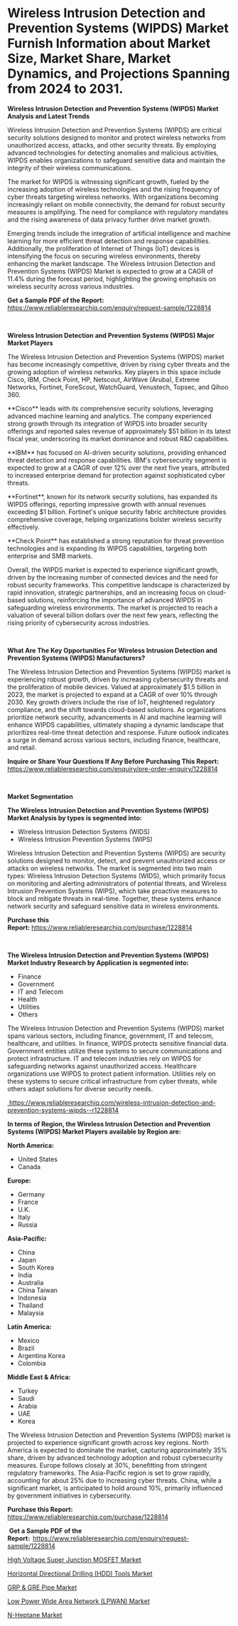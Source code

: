 <p><h1>Wireless Intrusion Detection and Prevention Systems (WIPDS) Market Furnish Information about Market Size, Market Share, Market Dynamics, and Projections Spanning from 2024 to 2031.</h1></p><p><strong>Wireless Intrusion Detection and Prevention Systems (WIPDS) Market Analysis and Latest Trends</strong></p>
<p><p>Wireless Intrusion Detection and Prevention Systems (WIPDS) are critical security solutions designed to monitor and protect wireless networks from unauthorized access, attacks, and other security threats. By employing advanced technologies for detecting anomalies and malicious activities, WIPDS enables organizations to safeguard sensitive data and maintain the integrity of their wireless communications. </p><p>The market for WIPDS is witnessing significant growth, fueled by the increasing adoption of wireless technologies and the rising frequency of cyber threats targeting wireless networks. With organizations becoming increasingly reliant on mobile connectivity, the demand for robust security measures is amplifying. The need for compliance with regulatory mandates and the rising awareness of data privacy further drive market growth. </p><p>Emerging trends include the integration of artificial intelligence and machine learning for more efficient threat detection and response capabilities. Additionally, the proliferation of Internet of Things (IoT) devices is intensifying the focus on securing wireless environments, thereby enhancing the market landscape. The Wireless Intrusion Detection and Prevention Systems (WIPDS) Market is expected to grow at a CAGR of 11.4% during the forecast period, highlighting the growing emphasis on wireless security across various industries.</p></p>
<p><strong>Get a Sample PDF of the Report:&nbsp;</strong> <a href="https://www.reliableresearchiq.com/enquiry/request-sample/1228814?utm_campaign=1546&utm_medium=2&utm_source=Github&utm_content=ia&utm_term=15102024&utm_id=wireless-intrusion-detection-and-prevention-systems-wipds">https://www.reliableresearchiq.com/enquiry/request-sample/1228814</a></p>
<p>&nbsp;</p>
<p><strong>Wireless Intrusion Detection and Prevention Systems (WIPDS) Major Market Players</strong></p>
<p><p>The Wireless Intrusion Detection and Prevention Systems (WIPDS) market has become increasingly competitive, driven by rising cyber threats and the growing adoption of wireless networks. Key players in this space include Cisco, IBM, Check Point, HP, Netscout, AirWave (Aruba), Extreme Networks, Fortinet, ForeScout, WatchGuard, Venustech, Topsec, and Qihoo 360.</p><p>**Cisco** leads with its comprehensive security solutions, leveraging advanced machine learning and analytics. The company experienced strong growth through its integration of WIPDS into broader security offerings and reported sales revenue of approximately $51 billion in its latest fiscal year, underscoring its market dominance and robust R&D capabilities.</p><p>**IBM** has focused on AI-driven security solutions, providing enhanced threat detection and response capabilities. IBM's cybersecurity segment is expected to grow at a CAGR of over 12% over the next five years, attributed to increased enterprise demand for protection against sophisticated cyber threats.</p><p>**Fortinet**, known for its network security solutions, has expanded its WIPDS offerings, reporting impressive growth with annual revenues exceeding $1 billion. Fortinet's unique security fabric architecture provides comprehensive coverage, helping organizations bolster wireless security effectively.</p><p>**Check Point** has established a strong reputation for threat prevention technologies and is expanding its WIPDS capabilities, targeting both enterprise and SMB markets.</p><p>Overall, the WIPDS market is expected to experience significant growth, driven by the increasing number of connected devices and the need for robust security frameworks. This competitive landscape is characterized by rapid innovation, strategic partnerships, and an increasing focus on cloud-based solutions, reinforcing the importance of advanced WIPDS in safeguarding wireless environments. The market is projected to reach a valuation of several billion dollars over the next few years, reflecting the rising priority of cybersecurity across industries.</p></p>
<p>&nbsp;</p>
<p><strong>What Are The Key Opportunities For Wireless Intrusion Detection and Prevention Systems (WIPDS) Manufacturers?</strong></p>
<p><p>The Wireless Intrusion Detection and Prevention Systems (WIPDS) market is experiencing robust growth, driven by increasing cybersecurity threats and the proliferation of mobile devices. Valued at approximately $1.5 billion in 2023, the market is projected to expand at a CAGR of over 10% through 2030. Key growth drivers include the rise of IoT, heightened regulatory compliance, and the shift towards cloud-based solutions. As organizations prioritize network security, advancements in AI and machine learning will enhance WIPDS capabilities, ultimately shaping a dynamic landscape that prioritizes real-time threat detection and response. Future outlook indicates a surge in demand across various sectors, including finance, healthcare, and retail.</p></p>
<p><strong>Inquire or Share Your Questions If Any Before Purchasing This Report:</strong> <a href="https://www.reliableresearchiq.com/enquiry/pre-order-enquiry/1228814?utm_campaign=1546&utm_medium=2&utm_source=Github&utm_content=ia&utm_term=15102024&utm_id=wireless-intrusion-detection-and-prevention-systems-wipds">https://www.reliableresearchiq.com/enquiry/pre-order-enquiry/1228814</a></p>
<p>&nbsp;</p>
<p><strong>Market Segmentation</strong></p>
<p><strong>The Wireless Intrusion Detection and Prevention Systems (WIPDS) Market Analysis by types is segmented into:</strong></p>
<p><ul><li>Wireless Intrusion Detection Systems (WIDS)</li><li>Wireless Intrusion Prevention Systems (WIPS)</li></ul></p>
<p><p>Wireless Intrusion Detection and Prevention Systems (WIPDS) are security solutions designed to monitor, detect, and prevent unauthorized access or attacks on wireless networks. The market is segmented into two main types: Wireless Intrusion Detection Systems (WIDS), which primarily focus on monitoring and alerting administrators of potential threats, and Wireless Intrusion Prevention Systems (WIPS), which take proactive measures to block and mitigate threats in real-time. Together, these systems enhance network security and safeguard sensitive data in wireless environments.</p></p>
<p><strong>Purchase this Report:&nbsp;</strong><a href="https://www.reliableresearchiq.com/purchase/1228814?utm_campaign=1546&utm_medium=2&utm_source=Github&utm_content=ia&utm_term=15102024&utm_id=wireless-intrusion-detection-and-prevention-systems-wipds">https://www.reliableresearchiq.com/purchase/1228814</a></p>
<p>&nbsp;</p>
<p><strong>The Wireless Intrusion Detection and Prevention Systems (WIPDS) Market Industry Research by Application is segmented into:</strong></p>
<p><ul><li>Finance</li><li>Government</li><li>IT and Telecom</li><li>Health</li><li>Utilities</li><li>Others</li></ul></p>
<p><p>The Wireless Intrusion Detection and Prevention Systems (WIPDS) market spans various sectors, including finance, government, IT and telecom, healthcare, and utilities. In finance, WIPDS protects sensitive financial data. Government entities utilize these systems to secure communications and protect infrastructure. IT and telecom industries rely on WIPDS for safeguarding networks against unauthorized access. Healthcare organizations use WIPDS to protect patient information. Utilities rely on these systems to secure critical infrastructure from cyber threats, while others adapt solutions for diverse security needs.</p></p>
<p><a href="https://www.reliableresearchiq.com/wireless-intrusion-detection-and-prevention-systems-wipds--r1228814?utm_campaign=1546&utm_medium=2&utm_source=Github&utm_content=ia&utm_term=15102024&utm_id=wireless-intrusion-detection-and-prevention-systems-wipds">&nbsp;https://www.reliableresearchiq.com/wireless-intrusion-detection-and-prevention-systems-wipds--r1228814</a></p>
<p><strong>In terms of Region, the Wireless Intrusion Detection and Prevention Systems (WIPDS) Market Players available by Region are:</strong></p>
<p>
    <p> <strong> North America: </strong>
        <ul>
            <li>United States</li>
            <li>Canada</li>
        </ul>
        </p> 
    <p> <strong> Europe: </strong>
        <ul>
            <li>Germany</li>
            <li>France</li>
            <li>U.K.</li>
            <li>Italy</li>
            <li>Russia</li>
        </ul>
        </p> 
    <p> <strong> Asia-Pacific: </strong>
        <ul>
            <li>China</li>
            <li>Japan</li>
            <li>South Korea</li>
            <li>India</li>
            <li>Australia</li>
            <li>China Taiwan</li>
            <li>Indonesia</li>
            <li>Thailand</li>
            <li>Malaysia</li>
        </ul>
        </p> 
    <p> <strong> Latin America: </strong>
        <ul>
            <li>Mexico</li>
            <li>Brazil</li>
            <li>Argentina Korea</li>
            <li>Colombia</li>
        </ul>
        </p> 
    <p> <strong> Middle East & Africa: </strong>
        <ul>
            <li>Turkey</li>
            <li>Saudi</li>
            <li>Arabia</li>
            <li>UAE</li>
            <li>Korea</li>
        </ul>
    </p>
    </p>
<p><p>The Wireless Intrusion Detection and Prevention Systems (WIPDS) market is projected to experience significant growth across key regions. North America is expected to dominate the market, capturing approximately 35% share, driven by advanced technology adoption and robust cybersecurity measures. Europe follows closely at 30%, benefitting from stringent regulatory frameworks. The Asia-Pacific region is set to grow rapidly, accounting for about 25% due to increasing cyber threats. China, while a significant market, is anticipated to hold around 10%, primarily influenced by government initiatives in cybersecurity.</p></p>
<p><strong>Purchase this Report: </strong><a href="https://www.reliableresearchiq.com/purchase/1228814?utm_campaign=1546&utm_medium=2&utm_source=Github&utm_content=ia&utm_term=15102024&utm_id=wireless-intrusion-detection-and-prevention-systems-wipds">https://www.reliableresearchiq.com/purchase/1228814</a></p>
<p>&nbsp;<strong>Get a Sample PDF of the Report:&nbsp;&nbsp;</strong><a href="https://www.reliableresearchiq.com/enquiry/request-sample/1228814?utm_campaign=1546&utm_medium=2&utm_source=Github&utm_content=ia&utm_term=15102024&utm_id=wireless-intrusion-detection-and-prevention-systems-wipds">https://www.reliableresearchiq.com/enquiry/request-sample/1228814</a></p>
<p><strong></strong></p>
<p><p><a href="https://www.linkedin.com/pulse/high-voltage-super-junction-mosfet-market-consolidation-impact-9l6if?trk=public_post_embed_feed-article-content&utm_campaign=1546&utm_medium=2&utm_source=Github&utm_content=ia&utm_term=15102024&utm_id=wireless-intrusion-detection-and-prevention-systems-wipds">High Voltage Super Junction MOSFET Market</a></p><p><a href="https://www.linkedin.com/pulse/disruption-innovation-horizontal-directional-drilling-hdd-7s2gf?trk=public_post_embed_feed-article-content&utm_campaign=1546&utm_medium=2&utm_source=Github&utm_content=ia&utm_term=15102024&utm_id=wireless-intrusion-detection-and-prevention-systems-wipds">Horizontal Directional Drilling (HDD) Tools Market</a></p><p><a href="https://www.linkedin.com/pulse/grp-gre-pipe-market-investigation-industry-evolution-forecast-xxqcf?trk=public_post_embed_feed-article-content&utm_campaign=1546&utm_medium=2&utm_source=Github&utm_content=ia&utm_term=15102024&utm_id=wireless-intrusion-detection-and-prevention-systems-wipds">GRP & GRE Pipe Market</a></p><p><a href="https://www.linkedin.com/pulse/top-trends-transforming-low-power-wide-area-network-lpwan-dhvcf?trk=public_post_embed_feed-article-content&utm_campaign=1546&utm_medium=2&utm_source=Github&utm_content=ia&utm_term=15102024&utm_id=wireless-intrusion-detection-and-prevention-systems-wipds">Low Power Wide Area Network (LPWAN) Market</a></p><p><a href="https://www.linkedin.com/pulse/n-heptane-market-dynamics-application-types-emerging-trends-w7k7f?trk=public_post_embed_feed-article-content&utm_campaign=1546&utm_medium=2&utm_source=Github&utm_content=ia&utm_term=15102024&utm_id=wireless-intrusion-detection-and-prevention-systems-wipds">N-Heptane Market</a></p></p>